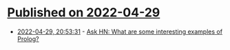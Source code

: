 # [Published on 2022-04-29](index.md)

* [2022-04-29, 20:53:31](https://news.ycombinator.com/item?id=31210466) - [Ask HN: What are some interesting examples of Prolog?](https://news.ycombinator.com/item?id=31210466)
